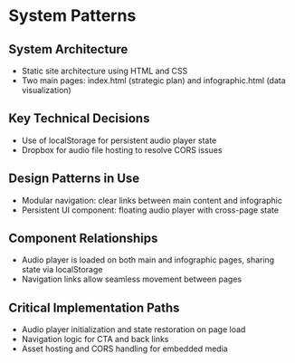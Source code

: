 # System Patterns

## System Architecture
- Static site architecture using HTML and CSS
- Two main pages: index.html (strategic plan) and infographic.html (data visualization)

## Key Technical Decisions
- Use of localStorage for persistent audio player state
- Dropbox for audio file hosting to resolve CORS issues

## Design Patterns in Use
- Modular navigation: clear links between main content and infographic
- Persistent UI component: floating audio player with cross-page state

## Component Relationships
- Audio player is loaded on both main and infographic pages, sharing state via localStorage
- Navigation links allow seamless movement between pages

## Critical Implementation Paths
- Audio player initialization and state restoration on page load
- Navigation logic for CTA and back links
- Asset hosting and CORS handling for embedded media
